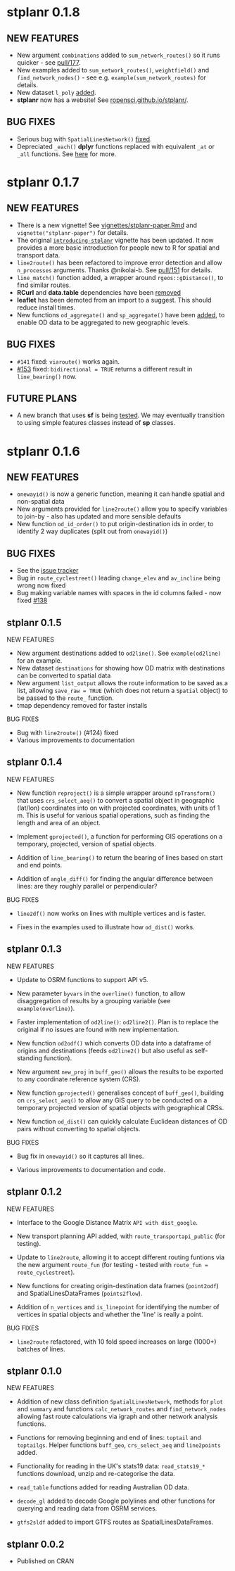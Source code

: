 # stplanr 0.1.8

## NEW FEATURES

* New argument `combinations` added to `sum_network_routes()` so it runs quicker - see [pull/177](https://github.com/ropensci/stplanr/pull/177).
* New examples added to `sum_network_routes()`, `weightfield()` and `find_network_nodes()` - see e.g. `example(sum_network_routes)` for details.
* New dataset `l_poly` [added](https://github.com/ropensci/stplanr/commit/7641760fbd6718352ed74142e5c339f6216afea4).
* **stplanr** now has a website! See [ropensci.github.io/stplanr/](https://ropensci.github.io/stplanr/).

## BUG FIXES

* Serious bug with `SpatialLinesNetwork()` [fixed](https://github.com/ropensci/stplanr/pull/186).
* Depreciated `_each()` **dplyr** functions replaced with equivalent `_at` or `_all` functions. See [here](https://blog.rstudio.org/2016/06/27/dplyr-0-5-0/) for more.

# stplanr 0.1.7

## NEW FEATURES

* There is a new vignette! See [vignettes/stplanr-paper.Rmd](https://github.com/ropensci/stplanr/blob/master/vignettes/stplanr-paper.Rmd) and `vignette("stplanr-paper")` for details.
* The original [`introducing-stplanr`](https://github.com/ropensci/stplanr/blob/master/vignettes/introducing-stplanr.Rmd) vignette has been updated. It now provides a more basic introduction for people new to R for spatial and transport data.
* `line2route()` has been refactored to improve error detection and allow `n_processes` arguments. Thanks @nikolai-b. See [pull/151](https://github.com/ropensci/stplanr/pull/151) for details.
* `line_match()` function added, a wrapper around `rgeos::gDistance()`, to find similar routes.
* **RCurl** and **data.table** dependencies have been [removed](https://github.com/ropensci/stplanr/pull/169)
* **leaflet** has been demoted from an import to a suggest. This should reduce install times.
* New functions `od_aggregate()` and `sp_aggregate()` have been [added](https://github.com/ropensci/stplanr/pull/165), to enable OD data to be aggregated to new geographic levels.


## BUG FIXES

* `#141` fixed: `viaroute()` works again.
* [#153](https://github.com/ropensci/stplanr/issues/153) fixed: `bidirectional = TRUE` returns a different result in `line_bearing()` now.

## FUTURE PLANS

* A new branch that uses **sf** is being [tested](https://github.com/ropensci/stplanr/pull/164). We may eventually transition to using simple features classes instead of **sp** classes.

# stplanr 0.1.6

## NEW FEATURES

* `onewayid()` is now a generic function, meaning it can handle spatial and non-spatial data
* New arguments provided for `line2route()` allow you to specify variables to join-by - also has updated and more sensible defaults
* New function `od_id_order()` to put origin-destination ids in order, to identify 2 way duplicates (split out from `onewayid()`)

## BUG FIXES

* See the [issue tracker](https://github.com/ropensci/stplanr/issues?q=is%3Aissue+is%3Aclosed)
* Bug in `route_cyclestreet()` leading `change_elev` and `av_incline` being wrong now fixed
* Bug making variable names with spaces in the id columns failed - now fixed [#138](https://github.com/ropensci/stplanr/issues/138)

stplanr 0.1.5
----------------------------------------------------------------

NEW FEATURES

* New argument destinations added to `od2line()`. See `example(od2line)` for an example.
* New dataset `destinations` for showing how OD matrix with destinations can be converted to spatial data
* New argument `list_output` allows the route information to be saved as a list, allowing `save_raw = TRUE` (which does not return a `Spatial` object) to be passed to the `route_` function.
* tmap dependency removed for faster installs

BUG FIXES

* Bug with `line2route()` (#124) fixed
* Various improvements to documentation

stplanr 0.1.4
----------------------------------------------------------------

NEW FEATURES

* New function `reproject()` is a simple wrapper around `spTransform()` that uses
  `crs_select_aeq()` to convert a spatial object in geographic (lat/lon) coordinates
  into on with projected coordinates, with units of 1 m. This is useful for various
  spatial operations, such as finding the length and area of an object.

* Implement `gprojected()`, a function for performing GIS operations on a temporary, projected, version
  of spatial objects.

* Addition of `line_bearing()` to return the bearing of lines based on start and end points.

* Addition of `angle_diff()` for finding the angular difference between lines: are they roughly parallel or perpendicular?

BUG FIXES

* `line2df()` now works on lines with multiple vertices and is faster.

* Fixes in the examples used to illustrate how `od_dist()` works.

stplanr 0.1.3
----------------------------------------------------------------

NEW FEATURES

* Update to OSRM functions to support API v5.

* New parameter `byvars` in the `overline()` function, to allow disaggregation of results by a grouping variable (see `example(overline)`).

* Faster implementation of `od2line()`: `od2line2()`. Plan is to replace the original if no issues are found with new implementation.

* New function `od2odf()` which converts OD data into a dataframe of origins and destinations (feeds `od2line2()` but also useful as self-standing function).

* New argument `new_proj` in `buff_geo()` allows the results to be exported to any coordinate reference system (CRS).

* New function `gprojected()` generalises concept of `buff_geo()`, building on `crs_select_aeq()` to allow any GIS query to be conducted on a temporary projected version of spatial objects with geographical CRSs.

* New function `od_dist()` can quickly calculate Euclidean distances of OD pairs without converting to spatial objects.

BUG FIXES

* Bug fix in `onewayid()` so it captures all lines.

* Various improvements to documentation and code.

stplanr 0.1.2
----------------------------------------------------------------

NEW FEATURES

* Interface to the Google Distance Matrix `API with dist_google`.

* New transport planning API added, with `route_transportapi_public` (for testing).

* Update to `line2route`, allowing it to accept different routing funtions via the new argument `route_fun` (for testing - tested with `route_fun = route_cyclestreet`).

* New functions for creating origin-destination data frames (`point2odf`) and SpatialLinesDataFrames (`points2flow`).

* Addition of `n_vertices` and `is_linepoint` for identifying the number of vertices in spatial objects and whether the 'line' is really a point.

BUG FIXES

* `line2route` refactored, with 10 fold speed increases on large (1000+) batches of lines.

stplanr 0.1.0
----------------------------------------------------------------

NEW FEATURES

* Addition of new class definition `SpatialLinesNetwork`, methods for `plot`
  and `summary` and functions `calc_network_routes` and `find_network_nodes`
  allowing fast route calculations via igraph and other network analysis
  functions.

* Functions for removing beginning and end of lines: `toptail` and
  `toptailgs`. Helper functions `buff_geo`,
  `crs_select_aeq` and `line2points` added.

* Functionality for reading in the UK's stats19 data: `read_stats19_*`
  functions download, unzip and re-categorise the data.

* `read_table` functions added for reading Australian OD data.

* `decode_gl` added to decode Google polylines and other functions for
  querying and reading data from OSRM services.

* `gtfs2sldf` added to import GTFS routes as SpatialLinesDataFrames.

stplanr 0.0.2
----------------------------------------------------------------

* Published on CRAN
